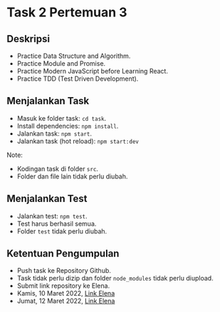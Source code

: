 # Task 2 Pertemuan 3

## Deskripsi

- Practice Data Structure and Algorithm.
- Practice Module and Promise.
- Practice Modern JavaScript before Learning React.
- Practice TDD (Test Driven Development).

## Menjalankan Task

- Masuk ke folder task: `cd task`.
- Install dependencies: `npm install`.
- Jalankan task: `npm start`.
- Jalankan task (hot reload): `npm start:dev`

Note:

- Kodingan task di folder `src`.
- Folder dan file lain tidak perlu diubah.

## Menjalankan Test

- Jalankan test: `npm test`.
- Test harus berhasil semua.
- Folder `test` tidak perlu diubah.

## Ketentuan Pengumpulan

- Push task ke Repository Github.
- Task tidak perlu dizip dan folder `node_modules` tidak perlu diupload.
- Submit link repository ke Elena.
- Kamis, 10 Maret 2022, [Link Elena](https://elena.nurulfikri.ac.id/mod/assign/view.php?id=24691)
- Jumat, 12 Maret 2022, [Link Elena](https://elena.nurulfikri.ac.id/mod/assign/view.php?id=25630)
